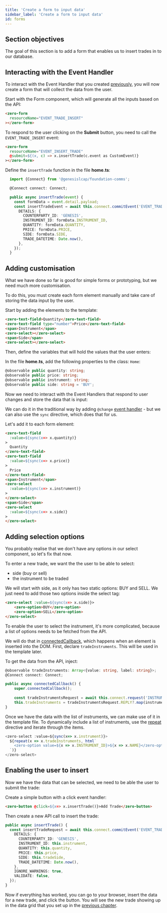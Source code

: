 ```yaml
---
title: 'Create a form to input data'
sidebar_label: 'Create a form to input data'
id: forms
---
```


## Section objectives
The goal of this section is to add a form that enables us to insert trades in to our database.

## Interacting with the Event Handler
To interact with the Event Handler that you created [previously](/getting-started/go-to-the-next-level/events#event-handler), you will now create a form that will collect the data from the user.

Start with the Form component, which will generate all the inputs based on the API:

```html title='home.template.ts'
<zero-form
  resourceName="EVENT_TRADE_INSERT"
></zero-form>
```

To respond to the user clicking on the **Submit** button, you need to call the `EVENT_TRADE_INSERT` event:
```html {3} title='home.template.ts'
<zero-form
  resourceName="EVENT_INSERT_TRADE"
  @submit=${(x, c) => x.insertTrade(c.event as CustomEvent)}
></zero-form>
```

Define the `insertTrade` function in the file **home.ts**:

```typescript title='home.ts'
  import {Connect} from '@genesislcap/foundation-comms';
```

```typescript title='home.ts'
  @Connect connect: Connect;

  public async insertTrade(event) {
    const formData = event.detail.payload;
    const insertTradeEvent = await this.connect.commitEvent('EVENT_TRADE_INSERT', {
      DETAILS: {
        COUNTERPARTY_ID: 'GENESIS',
        INSTRUMENT_ID: formData.INSTRUMENT_ID,
        QUANTITY: formData.QUANTITY,
        PRICE: formData.PRICE,
        SIDE: formData.SIDE,
        TRADE_DATETIME: Date.now(),
      },
    });
  }
```

## Adding customisation
What we have done so far is good for simple forms or prototyping, but we need much more customisation.

To do this, you must create each form element manually and take care of storing the data input by the user.

Start by adding the elements to the template:

```html title='home.template.ts' 
<zero-text-field>Quantity</zero-text-field>
<zero-text-field type="number">Price</zero-text-field>
<span>Instrument</span>
<zero-select></zero-select>
<span>Side</span>
<zero-select></zero-select>
```

Then, define the variables that will hold the values that the user enters:

In the file **home.ts**, add the following properties to the class: `Home`:

```ts title='home.ts'
@observable public quantity: string;
@observable public price: string;
@observable public instrument: string;
@observable public side: string = 'BUY';
```

Now we need to interact with the Event Handlers that respond to user changes and store the data that is input:

We can do it in the traditional way by adding `@change` [event handler](https://www.fast.design/docs/fast-element/declaring-templates#events) - but we can also use the `sync` directive, which does that for us.

Let's add it to each form element:

```html {2,7,13,18} title='home.template.ts' 
<zero-text-field 
  :value=${sync(x=> x.quantity)}
>
  Quantity
</zero-text-field>
<zero-text-field 
  :value=${sync(x=> x.price)}
>
  Price
</zero-text-field>
<span>Instrument</span>
<zero-select 
  :value=${sync(x=> x.instrument)}
>
</zero-select>
<span>Side</span>
<zero-select 
  :value=${sync(x=> x.side)}
>
</zero-select>
```

## Adding selection options
You probably realise that we don't have any options in our select component, so let's fix that now.

To enter a new trade, we want the the user to be able to select:
- side (buy or sell)
- the instrument to be traded

We will start with side, as it only has two static options: BUY and SELL. We just need to add those two options inside the select tag:

```html title='home.template.ts' 
<zero-select :value=${sync(x=> x.side)}>
    <zero-option>BUY</zero-option>
    <zero-option>SELL</zero-option>
</zero-select>
```

To enable the user to select the instrument, it's more complicated, because a list of options needs to be fetched from the API.

We will do that in [connectedCallback](https://www.fast.design/docs/fast-element/defining-elements#the-element-lifecycle), which happens when an element is inserted into the DOM.
First, declare `tradeInstruments`. This will be used in the template later.

To get the data from the API, inject:
```typescript title='home.ts'
@observable tradeInstruments: Array<{value: string, label: string}>;
@Connect connect: Connect;

public async connectedCallback() {
    super.connectedCallback();
    
    const tradeInstrumentsRequest = await this.connect.request('INSTRUMENT');
    this.tradeInstruments = tradeInstrumentsRequest.REPLY?.map(instrument => ({value: instrument.INSTRUMENT_ID, label: instrument.NAME}));
}
```

Once we have the data with the list of instruments, we can make use of it in the template file. 
To dynamically include a list of instruments, use the [repeat](https://www.fast.design/docs/fast-element/using-directives#the-repeat-directive) directive and iterate through the items.

```typescript title='home.template.ts' 
<zero-select :value=${sync(x=> x.instrument)}>
  ${repeat(x => x.tradeInstruments, html`
    <zero-option value=${x => x.INSTRUMENT_ID}>${x => x.NAME}</zero-option>
  `)}
</zero-select>
```

## Enabling the user to insert
Now we have the data that can be selected, we need to be able the user to submit the trade:

Create a simple button with a click event handler:
```html title='home.template.ts'
<zero-button @click=${x=> x.insertTrade()}>Add Trade</zero-button>
```

Then create a new API call to insert the trade:
```typescript title='home.ts'
public async insertTrade() {
  const insertTradeRequest = await this.connect.commitEvent('EVENT_TRADE_INSERT', {
    DETAILS: {
      COUNTERPARTY_ID: 'GENESIS',
      INSTRUMENT_ID: this.instrument,
      QUANTITY: this.quantity,
      PRICE: this.price,
      SIDE: this.tradeSide,
      TRADE_DATETIME: Date.now(),
    },
    IGNORE_WARNINGS: true,
    VALIDATE: false,
  });
}
```

Now if everything has worked, you can go to your browser, insert the data for a new trade, and click the button. You will see the new trade showing up in the data grid that you set up in the [previous chapter](/getting-started/go-to-the-next-level/data-grid).
